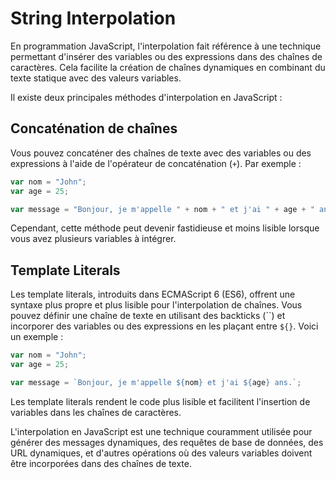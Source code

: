 # String Interpolation

En programmation JavaScript, l'interpolation fait référence à une technique permettant d'insérer des variables ou des expressions dans des chaînes de caractères. Cela facilite la création de chaînes dynamiques en combinant du texte statique avec des valeurs variables.

Il existe deux principales méthodes d'interpolation en JavaScript :

## Concaténation de chaînes

Vous pouvez concaténer des chaînes de texte avec des variables ou des expressions à l'aide de l'opérateur de concaténation (`+`). Par exemple :

```javascript
var nom = "John";
var age = 25;

var message = "Bonjour, je m'appelle " + nom + " et j'ai " + age + " ans.";
```

Cependant, cette méthode peut devenir fastidieuse et moins lisible lorsque vous avez plusieurs variables à intégrer.

## Template Literals

Les template literals, introduits dans ECMAScript 6 (ES6), offrent une syntaxe plus propre et plus lisible pour l'interpolation de chaînes. Vous pouvez définir une chaîne de texte en utilisant des backticks (``) et incorporer des variables ou des expressions en les plaçant entre `${}`. Voici un exemple :

```javascript
var nom = "John";
var age = 25;

var message = `Bonjour, je m'appelle ${nom} et j'ai ${age} ans.`;
```

Les template literals rendent le code plus lisible et facilitent l'insertion de variables dans les chaînes de caractères.

L'interpolation en JavaScript est une technique couramment utilisée pour générer des messages dynamiques, des requêtes de base de données, des URL dynamiques, et d'autres opérations où des valeurs variables doivent être incorporées dans des chaînes de texte.
```

